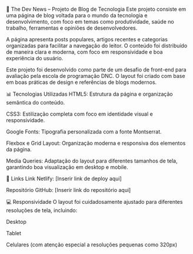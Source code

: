 📰 The Dev News – Projeto de Blog de Tecnologia
Este projeto consiste em uma página de blog voltada para o mundo da tecnologia e desenvolvimento, com foco em temas como produtividade, saúde no trabalho, ferramentas e opiniões de desenvolvedores.

A página apresenta posts populares, artigos recentes e categorias organizadas para facilitar a navegação do leitor. O conteúdo foi distribuído de maneira clara e moderna, com foco em responsividade e boa experiência do usuário.

Este projeto foi desenvolvido como parte de um desafio de front-end para avaliação pela escola de programação DNC. O layout foi criado com base em boas práticas de design e referências de blogs modernos.

📊 Tecnologias Utilizadas
HTML5: Estrutura da página e organização semântica do conteúdo.

CSS3: Estilização completa com foco em identidade visual e responsividade.

Google Fonts: Tipografia personalizada com a fonte Montserrat.

Flexbox e Grid Layout: Organização moderna e responsiva dos elementos da página.

Media Queries: Adaptação do layout para diferentes tamanhos de tela, garantindo boa visualização em desktop e mobile.

🔗 Links
Link Netlify: [Inserir link de deploy aqui]

Repositório GitHub: [Inserir link do repositório aqui]

💻 Responsividade
O layout foi cuidadosamente ajustado para diferentes resoluções de tela, incluindo:

Desktop

Tablet

Celulares (com atenção especial a resoluções pequenas como 320px)
